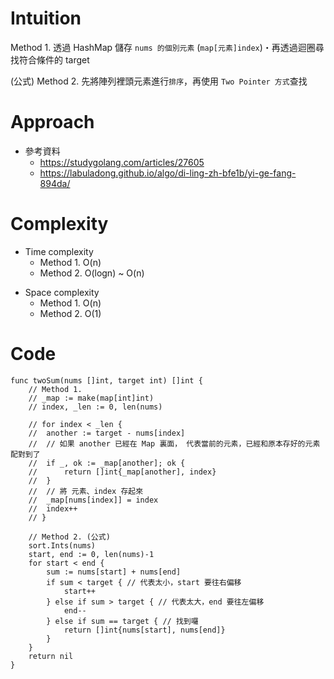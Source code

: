 # Intuition
Method 1. 透過 HashMap 儲存 `nums 的個別元素` (`map[元素]index`)・再透過迴圈尋找符合條件的 target

(公式)
Method 2. 先將陣列裡頭元素進行`排序`，再使用 `Two Pointer 方式`查找
<!-- Describe your first thoughts on how to solve this problem. -->

# Approach
- 參考資料
    - https://studygolang.com/articles/27605
    - https://labuladong.github.io/algo/di-ling-zh-bfe1b/yi-ge-fang-894da/
<!-- Describe your approach to solving the problem. -->

# Complexity
- Time complexity
    - Method 1. O(n)
    - Method 2. O(logn) ~ O(n)
<!-- Add your time complexity here, e.g. $$O(n)$$ -->

- Space complexity 
    - Method 1. O(n)
    - Method 2. O(1)
<!-- Add your space complexity here, e.g. $$O(n)$$ -->

# Code
```
func twoSum(nums []int, target int) []int {
	// Method 1.
	// _map := make(map[int]int)
	// index, _len := 0, len(nums)

	// for index < _len {
	// 	another := target - nums[index]
	// 	// 如果 another 已經在 Map 裏面， 代表當前的元素，已經和原本存好的元素配對到了
	// 	if _, ok := _map[another]; ok {
	// 		return []int{_map[another], index}
	// 	}
	// 	// 將 元素、index 存起來
	// 	_map[nums[index]] = index
	// 	index++
	// }

	// Method 2. (公式)
	sort.Ints(nums)
	start, end := 0, len(nums)-1
	for start < end {
		sum := nums[start] + nums[end]
		if sum < target { // 代表太小，start 要往右偏移
			start++
		} else if sum > target { // 代表太大，end 要往左偏移
			end--
		} else if sum == target { // 找到囉
			return []int{nums[start], nums[end]}
		}
	}
	return nil
}
```